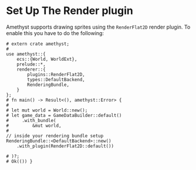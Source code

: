 # Set Up The Render plugin

Amethyst supports drawing sprites using the `RenderFlat2D` render plugin.
To enable this you have to do the following:

```rust,edition2018,no_run,noplaypen
# extern crate amethyst;
#
use amethyst::{
    ecs::{World, WorldExt},
    prelude::*,
    renderer::{
        plugins::RenderFlat2D,
        types::DefaultBackend,
        RenderingBundle,
    }
};
# fn main() -> Result<(), amethyst::Error> {
#
# let mut world = World::new();
# let game_data = GameDataBuilder::default()
#     .with_bundle(
#         &mut world,
#
// inside your rendering bundle setup
RenderingBundle::<DefaultBackend>::new()
    .with_plugin(RenderFlat2D::default())

# )?;
# Ok(()) }
```
